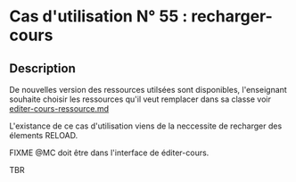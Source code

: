 
# Cas d'utilisation N° 55 :  recharger-cours


##	Description

De nouvelles version des ressources utilsées sont disponibles, l'enseignant souhaite choisir les ressources qu'il veut remplacer dans sa classe voir [editer-cours-ressource.md](editer-cours-ressource.md) 

L'existance de ce cas d'utilisation viens de la neccessite de recharger des élements RELOAD. 

FIXME @MC doit être dans l'interface de éditer-cours.

TBR

